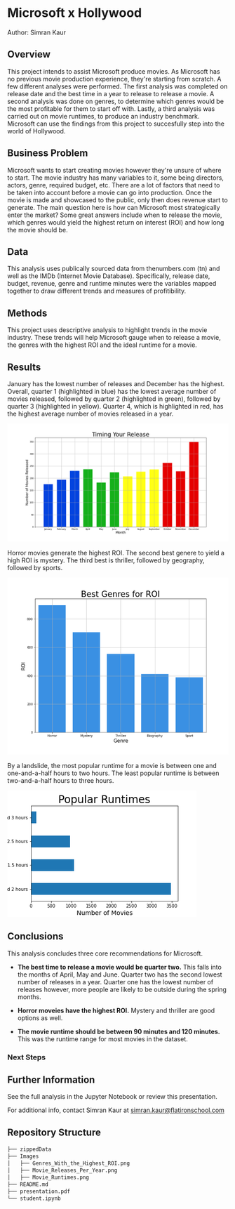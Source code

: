 # Microsoft x Hollywood

Author: Simran Kaur

## Overview

This project intends to assist Microsoft produce movies. As Microsoft has no previous movie production experience, they're starting from scratch. A few different analyses were performed. The first analysis was completed on release date and the best time in a year to release to release a movie. A second analysis was done on genres, to determine which genres would be the most profitable for them to start off with. Lastly, a third analysis was carried out on movie runtimes, to produce an industry benchmark. Microsoft can use the findings from this project to succesfully step into the world of Hollywood.

## Business Problem

Microsoft wants to start creating movies however they're unsure of where to start. The movie industry has many variables to it, some being directors, actors, genre, required budget, etc. There are a lot of factors that need to be taken into account before a movie can go into production. Once the movie is made and showcased to the public, only then does revenue start to generate. The main question here is how can Microsoft most strategically enter the market? Some great answers include when to release the movie, which genres would yield the highest return on interest (ROI) and how long the movie should be.

## Data

This analysis uses publically sourced data from thenumbers.com (tn) and well as the IMDb (Internet Movie Database). Specifically, release date, budget, revenue, genre and runtime minutes were the variables mapped together to draw different trends and measures of profitibility.

## Methods

This project uses descriptive analysis to highlight trends in the movie industry. These trends will help Microsoft gauge when to release a movie, the genres with the highest ROI and the ideal runtime for a movie. 

## Results

January has the lowest number of releases and December has the highest. Overall, quarter 1 (highlighted in blue) has the lowest average number of movies released, followed by quarter 2 (highlighted in green), followed by quarter 3 (highlighted in yellow). Quarter 4, which is highlighted in red, has the highest average number of movies released in a year. 

![title](Images/Movie_Releases_Per_Year.png) 

Horror movies generate the highest ROI. The second best genere to yield a high ROI is mystery. The third best is thriller, followed by geography, followed by sports. 

![title](Images/Genres_With_the_Highest_ROI.png)

By a landslide, the most popular runtime for a movie is between one and one-and-a-half hours to two hours. The least popular runtime is between two-and-a-half hours to three hours. 

![title](Images/Movie_Runtimes.png) 

## Conclusions

This analysis concludes three core recommendations for Microsoft. 

- **The best time to release a movie would be quarter two.** This falls into the months of April, May and June. Quarter two has the second lowest number of releases in a year. Quarter one has the lowest number of releases however, more people are likely to be outside during the spring months.

- **Horror moveies have the highest ROI.** Mystery and thriller are good options as well. 

- **The movie runtime should be between 90 minutes and 120 minutes.** This was the runtime range for most movies in the dataset. 

### Next Steps



## Further Information

See the full analysis in the Jupyter Notebook or review this presentation.

For additional info, contact Simran Kaur at simran.kaur@flatironschool.com

## Repository Structure
```
├── zippedData
├── Images
│   ├── Genres_With_the_Highest_ROI.png
│   ├── Movie_Releases_Per_Year.png
│   ├── Movie_Runtimes.png
├── README.md
├── presentation.pdf
└── student.ipynb
```